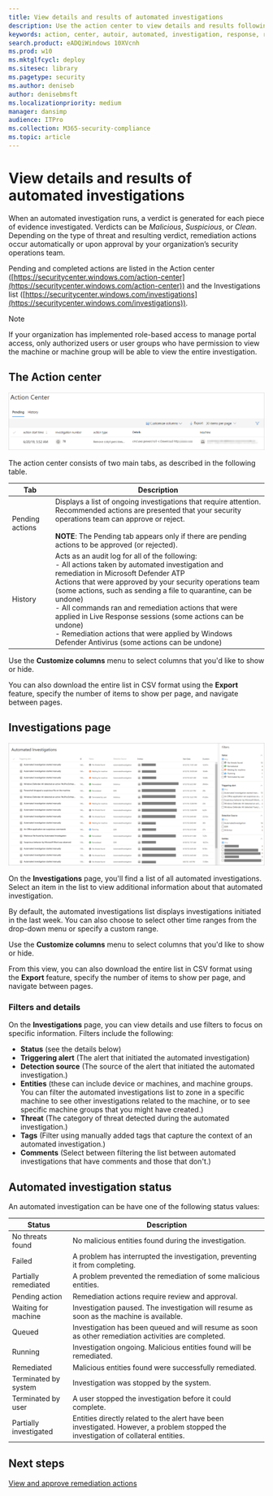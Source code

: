 ```yaml
---
title: View details and results of automated investigations
description: Use the action center to view details and results following an automated investigation
keywords: action, center, autoir, automated, investigation, response, remediation
search.product: eADQiWindows 10XVcnh
ms.prod: w10
ms.mktglfcycl: deploy
ms.sitesec: library
ms.pagetype: security
ms.author: deniseb
author: denisebmsft
ms.localizationpriority: medium
manager: dansimp
audience: ITPro
ms.collection: M365-security-compliance 
ms.topic: article
---
```


# View details and results of automated investigations

When an automated investigation runs, a verdict is generated for each piece of evidence investigated. Verdicts can be *Malicious*, *Suspicious*, or *Clean*. Depending on the type of threat and resulting verdict, remediation actions occur automatically or upon approval by your organization’s security operations team. 

Pending and completed actions are listed in the Action center ([https://securitycenter.windows.com/action-center](https://securitycenter.windows.com/action-center)) and the Investigations list ([https://securitycenter.windows.com/investigations](https://securitycenter.windows.com/investigations)).

>[!NOTE]
>If your organization has implemented role-based access to manage portal access, only authorized users or user groups who have permission to view the machine or machine group will be able to view the entire investigation. 

## The Action center

![Action center page](images/action-center.png)

The action center consists of two main tabs, as described in the following table.

|Tab  |Description  |
|---------|---------|
|Pending actions     |Displays a list of ongoing investigations that require attention. Recommended actions are presented that your security operations team can approve or reject. <br/><br/>**NOTE**: The Pending tab appears only if there are pending actions to be approved (or rejected).        |
|History     |Acts as an audit log for all of the following: <br/>- All actions taken by automated investigation and remediation in Microsoft Defender ATP <br/>Actions that were approved by your security operations team (some actions, such as sending a file to quarantine, can be undone) <br/>- All commands ran and remediation actions that were applied in Live Response sessions (some actions can be undone) <br/>- Remediation actions that were applied by Windows Defender Antivirus (some actions can be undone) |

Use the **Customize columns** menu to select columns that you'd like to show or hide. 

You can also download the entire list in CSV format using the **Export** feature, specify the number of items to show per page, and navigate between pages.

## Investigations page

![Image of Auto investigations page](images/atp-auto-investigations-list.png)

On the **Investigations** page, you'll find a list of all automated investigations. Select an item in the list to view additional information about that automated investigation.

By default, the automated investigations list displays investigations initiated in the last week. You can also choose to select other time ranges from the drop-down menu or specify a custom range. 

Use the **Customize columns** menu to select columns that you'd like to show or hide. 

From this view, you can also download the entire list in CSV format using the **Export** feature, specify the number of items to show per page, and navigate between pages.

### Filters and details

On the **Investigations** page, you can view details and use filters to focus on specific information. Filters include the following:
- **Status** (see the details below)
- **Triggering alert** (The alert that initiated the automated investigation)
- **Detection source** (The source of the alert that initiated the automated investigation.)
- **Entities** (these can include device or machines, and machine groups. You can filter the automated investigations list to zone in a specific machine to see other investigations related to the machine, or to see specific machine groups that you might have created.)
- **Threat** (The category of threat detected during the automated investigation.)
- **Tags** (Filter using manually added tags that capture the context of an automated investigation.)
- **Comments** (Select between filtering the list between automated investigations that have comments and those that don't.)


## Automated investigation status

An automated investigation can be have one of the following status values:

|Status  |Description  |
|---------|---------|
| No threats found | No malicious entities found during the investigation. |
| Failed  | A problem has interrupted the investigation, preventing it from completing.       |
| Partially remediated  | A problem prevented the remediation of some malicious entities.  |
| Pending action  | Remediation actions require review and approval.   |
| Waiting for machine | Investigation paused. The investigation will resume as soon as the machine is available. |
| Queued    |   Investigation has been queued and will resume as soon as other remediation activities are completed.      |
| Running    | Investigation ongoing. Malicious entities found will be remediated.    |
| Remediated   | Malicious entities found were successfully remediated.       |
| Terminated by system  | Investigation was stopped by the system.                 |
| Terminated by user    | A user stopped the investigation before it could complete.  |
| Partially investigated      | Entities directly related to the alert have been investigated. However, a problem stopped the investigation of collateral entities. |

## Next steps

[View and approve remediation actions](manage-auto-investigation.md)
